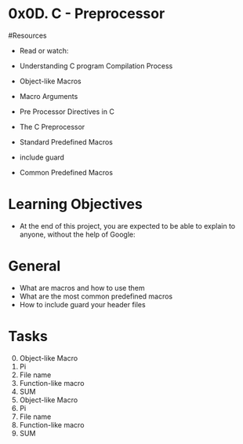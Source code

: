 # 0x0D. C - Preprocessor

#Resources

* Read or watch:

* Understanding C program Compilation Process
* Object-like Macros
* Macro Arguments
* Pre Processor Directives in C
* The C Preprocessor
* Standard Predefined Macros
* include guard
* Common Predefined Macros
# Learning Objectives
* At the end of this project, you are expected to be able to explain to anyone, without the help of Google:

# General
* What are macros and how to use them
* What are the most common predefined macros
* How to include guard your header files

# Tasks
0. Object-like Macro
1. Pi
2. File name
3. Function-like macro
4. SUM
0. Object-like Macro
1. Pi
2. File name
3. Function-like macro
4. SUM

